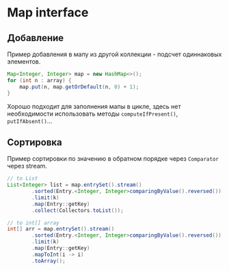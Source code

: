 # Map interface

## Добавление
Пример добавления в мапу из другой коллекции - подсчет одиннаковых элементов.

```java
Map<Integer, Integer> map = new HashMap<>();
for (int n : array) {
    map.put(n, map.getOrDefault(n, 0) + 1);
}
```
Хорошо подходит для заполнения мапы в цикле, здесь нет необходимости использовать методы `computeIfPresent()`, `putIfAbsent()`... 

## Сортировка
Пример сортировки по значению в обратном порядке через `Comparator` через stream. 
```java
// to List
List<Integer> list = map.entrySet().stream()
        .sorted(Entry.<Integer, Integer>comparingByValue().reversed())
        .limit(k)
        .map(Entry::getKey)
        .collect(Collectors.toList());
```

```java
// to int[] array
int[] arr = map.entrySet().stream()
        .sorted(Entry.<Integer, Integer>comparingByValue().reversed())
        .limit(k)
        .map(Entry::getKey)
        .mapToInt(i -> i)
        .toArray();
```
